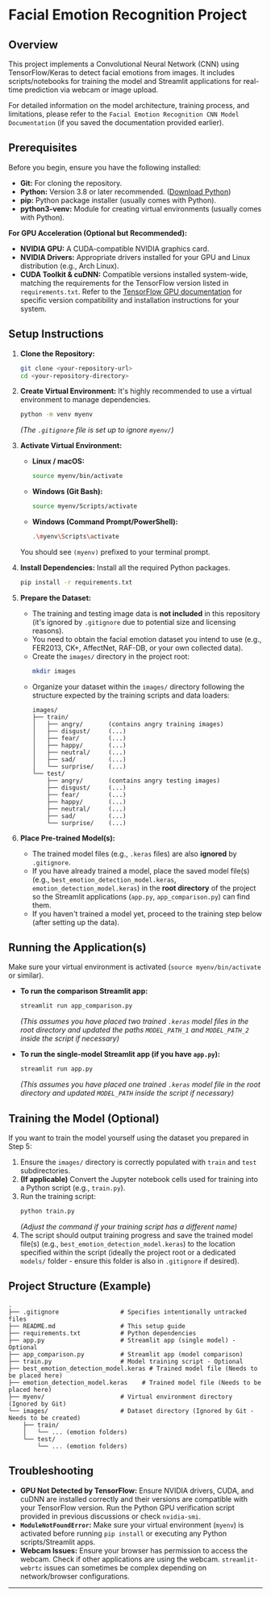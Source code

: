 # Facial Emotion Recognition Project

## Overview

This project implements a Convolutional Neural Network (CNN) using TensorFlow/Keras to detect facial emotions from images. It includes scripts/notebooks for training the model and Streamlit applications for real-time prediction via webcam or image upload.

For detailed information on the model architecture, training process, and limitations, please refer to the `Facial Emotion Recognition CNN Model Documentation` (if you saved the documentation provided earlier).

## Prerequisites

Before you begin, ensure you have the following installed:

* **Git:** For cloning the repository.
* **Python:** Version 3.8 or later recommended. ([Download Python](https://www.python.org/downloads/))
* **pip:** Python package installer (usually comes with Python).
* **python3-venv:** Module for creating virtual environments (usually comes with Python).

**For GPU Acceleration (Optional but Recommended):**

* **NVIDIA GPU:** A CUDA-compatible NVIDIA graphics card.
* **NVIDIA Drivers:** Appropriate drivers installed for your GPU and Linux distribution (e.g., Arch Linux).
* **CUDA Toolkit & cuDNN:** Compatible versions installed system-wide, matching the requirements for the TensorFlow version listed in `requirements.txt`. Refer to the [TensorFlow GPU documentation](https://www.tensorflow.org/install/gpu) for specific version compatibility and installation instructions for your system.

## Setup Instructions

1.  **Clone the Repository:**
    ```bash
    git clone <your-repository-url>
    cd <your-repository-directory>
    ```

2.  **Create Virtual Environment:**
    It's highly recommended to use a virtual environment to manage dependencies.
    ```bash
    python -m venv myenv
    ```
    *(The `.gitignore` file is set up to ignore `myenv/`)*

3.  **Activate Virtual Environment:**
    * **Linux / macOS:**
        ```bash
        source myenv/bin/activate
        ```
    * **Windows (Git Bash):**
        ```bash
        source myenv/Scripts/activate
        ```
    * **Windows (Command Prompt/PowerShell):**
        ```bash
        .\myenv\Scripts\activate
        ```
    You should see `(myenv)` prefixed to your terminal prompt.

4.  **Install Dependencies:**
    Install all the required Python packages.
    ```bash
    pip install -r requirements.txt
    ```

5.  **Prepare the Dataset:**
    * The training and testing image data is **not included** in this repository (it's ignored by `.gitignore` due to potential size and licensing reasons).
    * You need to obtain the facial emotion dataset you intend to use (e.g., FER2013, CK+, AffectNet, RAF-DB, or your own collected data).
    * Create the `images/` directory in the project root:
        ```bash
        mkdir images
        ```
    * Organize your dataset within the `images/` directory following the structure expected by the training scripts and data loaders:
        ```
        images/
        ├── train/
        │   ├── angry/       (contains angry training images)
        │   ├── disgust/     (...)
        │   ├── fear/        (...)
        │   ├── happy/       (...)
        │   ├── neutral/     (...)
        │   ├── sad/         (...)
        │   └── surprise/    (...)
        └── test/
            ├── angry/       (contains angry testing images)
            ├── disgust/     (...)
            ├── fear/        (...)
            ├── happy/       (...)
            ├── neutral/     (...)
            ├── sad/         (...)
            └── surprise/    (...)
        ```

6.  **Place Pre-trained Model(s):**
    * The trained model files (e.g., `.keras` files) are also **ignored** by `.gitignore`.
    * If you have already trained a model, place the saved model file(s) (e.g., `best_emotion_detection_model.keras`, `emotion_detection_model.keras`) in the **root directory** of the project so the Streamlit applications (`app.py`, `app_comparison.py`) can find them.
    * If you haven't trained a model yet, proceed to the training step below (after setting up the data).

## Running the Application(s)

Make sure your virtual environment is activated (`source myenv/bin/activate` or similar).

* **To run the comparison Streamlit app:**
    ```bash
    streamlit run app_comparison.py
    ```
    *(This assumes you have placed two trained `.keras` model files in the root directory and updated the paths `MODEL_PATH_1` and `MODEL_PATH_2` inside the script if necessary)*

* **To run the single-model Streamlit app (if you have `app.py`):**
    ```bash
    streamlit run app.py
    ```
    *(This assumes you have placed one trained `.keras` model file in the root directory and updated `MODEL_PATH` inside the script if necessary)*

## Training the Model (Optional)

If you want to train the model yourself using the dataset you prepared in Step 5:

1.  Ensure the `images/` directory is correctly populated with `train` and `test` subdirectories.
2.  **(If applicable)** Convert the Jupyter notebook cells used for training into a Python script (e.g., `train.py`).
3.  Run the training script:
    ```bash
    python train.py
    ```
    *(Adjust the command if your training script has a different name)*
4.  The script should output training progress and save the trained model file(s) (e.g., `best_emotion_detection_model.keras`) to the location specified within the script (ideally the project root or a dedicated `models/` folder - ensure this folder is also in `.gitignore` if desired).

## Project Structure (Example)

```
.
├── .gitignore                 # Specifies intentionally untracked files
├── README.md                  # This setup guide
├── requirements.txt           # Python dependencies
├── app.py                     # Streamlit app (single model) - Optional
├── app_comparison.py          # Streamlit app (model comparison)
├── train.py                   # Model training script - Optional
├── best_emotion_detection_model.keras # Trained model file (Needs to be placed here)
├── emotion_detection_model.keras    # Trained model file (Needs to be placed here)
├── myenv/                     # Virtual environment directory (Ignored by Git)
└── images/                    # Dataset directory (Ignored by Git - Needs to be created)
    ├── train/
    │   └── ... (emotion folders)
    └── test/
        └── ... (emotion folders)
```

## Troubleshooting

* **GPU Not Detected by TensorFlow:** Ensure NVIDIA drivers, CUDA, and cuDNN are installed correctly and their versions are compatible with your TensorFlow version. Run the Python GPU verification script provided in previous discussions or check `nvidia-smi`.
* **`ModuleNotFoundError`:** Make sure your virtual environment (`myenv`) is activated before running `pip install` or executing any Python scripts/Streamlit apps.
* **Webcam Issues:** Ensure your browser has permission to access the webcam. Check if other applications are using the webcam. `streamlit-webrtc` issues can sometimes be complex depending on network/browser configurations.

---
